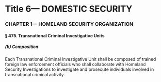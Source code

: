 
# Title 6— DOMESTIC SECURITY
### CHAPTER 1— HOMELAND SECURITY ORGANIZATION
#### § 475. Transnational Criminal Investigative Units
##### (b) Composition

Each Transnational Criminal Investigative Unit shall be composed of trained foreign law enforcement officials who shall collaborate with Homeland Security Investigations to investigate and prosecute individuals involved in transnational criminal activity.
